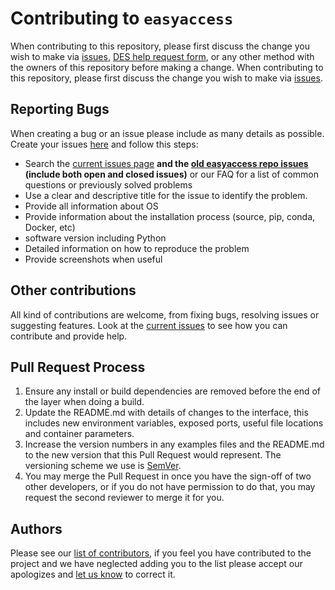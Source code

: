 # Contributing to `easyaccess`


When contributing to this repository, please first discuss the change you wish to make via [issues](https://github.com/des-labs/easyaccess/issues),
[DES help request form](https://des.ncsa.illinois.edu/help), or any other method with the owners of this repository before making a change.
When contributing to this repository, please first discuss the change you wish to make via [issues](https://github.com/des-labs/easyaccess/issues).

## Reporting Bugs

When creating a bug or an issue please include as many details as possible. Create your issues [here](https://github.com/des-labs/easyaccess/issues) and follow this steps:

- Search the [current issues page](https://github.com/des-labs/easyaccess/issues) **and the [old easyaccess repo issues](https://github.com/mgckind/easyaccess/issues) (include both open and closed issues)** or our FAQ for a list of common questions or previously solved problems
- Use a clear and descriptive title for the issue to identify the problem.
- Provide all information about OS
- Provide information about the installation process (source, pip, conda, Docker, etc)
- software version including Python
- Detailed information on how to reproduce the problem
- Provide screenshots when useful

## Other contributions

All kind of contributions are welcome, from fixing bugs, resolving issues or suggesting features. Look at the [current issues](https://github.com/des-labs/easyaccess/issues) to see how you can contribute and provide help.

## Pull Request Process

1. Ensure any install or build dependencies are removed before the end of the layer when doing a
   build.
2. Update the README.md with details of changes to the interface, this includes new environment
   variables, exposed ports, useful file locations and container parameters.
3. Increase the version numbers in any examples files and the README.md to the new version that this
   Pull Request would represent. The versioning scheme we use is [SemVer](http://semver.org/).
4. You may merge the Pull Request in once you have the sign-off of two other developers, or if you
   do not have permission to do that, you may request the second reviewer to merge it for you.

## Authors

Please see our [list of contributors](AUTHORS.md), if you feel you have contributed to the project and we have neglected adding you to the list please accept our apologizes and [let us know](https://des.ncsa.illinois.edu/help) to correct it.



